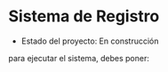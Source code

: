 <h1> Sistema de Registro</h1>

- Estado del proyecto: En construcción

para ejecutar el sistema, debes poner:
